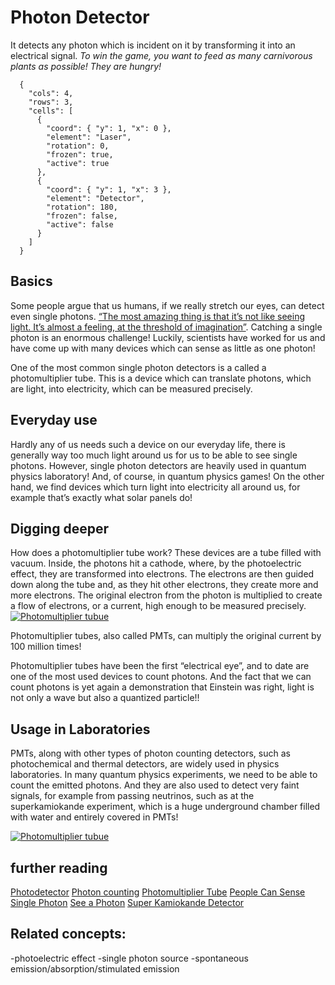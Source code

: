 # Photon Detector

It detects any photon which is incident on it by transforming it into an electrical signal.
_To win the game, you want to feed as many carnivorous plants as possible! They are hungry!_

```{quantum-board}
  {
    "cols": 4,
    "rows": 3,
    "cells": [
      {
        "coord": { "y": 1, "x": 0 },
        "element": "Laser",
        "rotation": 0,
        "frozen": true,
        "active": true
      },
      {
        "coord": { "y": 1, "x": 3 },
        "element": "Detector",
        "rotation": 180,
        "frozen": false,
        "active": false
      }
    ]
  }
```

## Basics

Some people argue that us humans, if we really stretch our eyes, can detect even single photons. [“The most amazing thing is that it’s not like seeing light. It’s almost a feeling, at the threshold of imagination”](https://www.nature.com/news/people-can-sense-single-photons-1.20282). Catching a single photon is an enormous challenge! Luckily, scientists have worked for us and have come up with many devices which can sense as little as one photon!

One of the most common single photon detectors is a called a photomultiplier tube. This is a device which can translate photons, which are light, into electricity, which can be measured precisely.

## Everyday use

Hardly any of us needs such a device on our everyday life, there is generally way too much light around us for us to be able to see single photons. However, single photon detectors are heavily used in quantum physics laboratory! And, of course, in quantum physics games! On the other hand, we find devices which turn light into electricity all around us, for example that’s exactly what solar panels do!

## Digging deeper

How does a photomultiplier tube work?
These devices are a tube filled with vacuum. Inside, the photons hit a cathode, where, by the photoelectric effect, they are transformed into electrons.
The electrons are then guided down along the tube and, as they hit other electrons, they create more and more electrons. The original electron from the photon is multiplied to create a flow of electrons, or a current, high enough to be measured precisely.
[![Photomultiplier tubue](https://upload.wikimedia.org/wikipedia/commons/e/e8/PhotoMultiplierTubeAndScintillator.svg)](https://en.wikipedia.org/wiki/Photomultiplier_tube)

Photomultiplier tubes, also called PMTs, can multiply the original current by 100 million times!

Photomultiplier tubes have been the first “electrical eye”, and to date are one of the most used devices to count photons. And the fact that we can count photons is yet again a demonstration that Einstein was right, light is not only a wave but also a quantized particle!!

## Usage in Laboratories

PMTs, along with other types of photon counting detectors, such as photochemical and thermal detectors, are widely used in physics laboratories. In many quantum physics experiments, we need to be able to count the emitted photons. And they are also used to detect very faint signals, for example from passing neutrinos, such as at the superkamiokande experiment, which is a huge underground chamber filled with water and entirely covered in PMTs!

[![Photomultiplier tubue](https://scx2.b-cdn.net/gfx/news/hires/2016/thesuperkami.jpg)](https://phys.org/news/2016-11-super-kamiokande-detector-awaits-neutrinos-supernova.html)

## further reading
[Photodetector](https://en.wikipedia.org/wiki/Photodetector)
[Photon counting](https://en.wikipedia.org/wiki/Photon_counting)
[Photomultiplier Tube](https://en.wikipedia.org/wiki/Photomultiplier_tube)
[People Can Sense Single Photon](https://www.nature.com/news/people-can-sense-single-photons-1.20282)
[See a Photon](http://math.ucr.edu/home/baez/physics/Quantum/see_a_photon.html)
[Super Kamiokande Detector](https://phys.org/news/2016-11-super-kamiokande-detector-awaits-neutrinos-supernova.html)


## Related concepts:
-photoelectric effect
-single photon source
-spontaneous emission/absorption/stimulated emission

